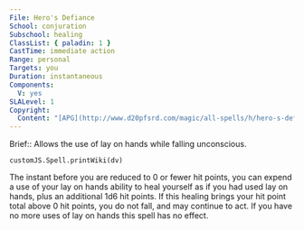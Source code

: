 ```yaml
---
File: Hero's Defiance
School: conjuration
Subschool: healing
ClassList: { paladin: 1 }
CastTime: immediate action
Range: personal
Targets: you
Duration: instantaneous
Components:
  V: yes
SLALevel: 1
Copyright:
  Content: "[APG](http://www.d20pfsrd.com/magic/all-spells/h/hero-s-defiance)"
---
```

Brief:: Allows the use of lay on hands while falling unconscious.

```dataviewjs
customJS.Spell.printWiki(dv)
```

The instant before you are reduced to 0 or fewer hit points, you can expend a use of your lay on hands ability to heal yourself as if you had used lay on hands, plus an additional 1d6 hit points.  If this healing brings your hit point total above 0 hit points, you do not fall, and may continue to act. If you have no more uses of lay on hands this spell has no effect.
